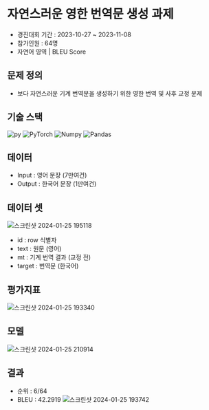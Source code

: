 # 자연스러운 영한 번역문 생성 과제
- 경진대회 기간 : 2023-10-27 ~ 2023-11-08
- 참가인원 : 64명
- 자연어 영역 | BLEU Score
## 문제 정의
- 보다 자연스러운 기계 번역문을 생성하기 위한 영한 번역 및 사후 교정 문제


## 기술 스택
![py](https://img.shields.io/badge/Python-3776AB?style=for-the-badge&logo=python&logoColor=white)
![PyTorch](https://img.shields.io/badge/pytorch-EE4C2C?style=for-the-badge&logo=pytorch&logoColor=white)
![Numpy](https://img.shields.io/badge/Numpy-013243?style=for-the-badge&logo=Numpy&logoColor=white)
![Pandas](https://img.shields.io/badge/Pandas-150458?style=for-the-badge&logo=Pandas&logoColor=white)


## 데이터
- Input : 영어 문장 (7만여건)
- Output : 한국어 문장 (1만여건)

## 데이터 셋
![스크린샷 2024-01-25 195118](https://github.com/satangmu/Assignments-for-generating-English-translations/assets/148983269/d36ab77d-2c53-4f0e-8f32-28a4b87aaf0f)
- id : row 식별자
- text : 원문 (영어)
- mt : 기계 번역 결과 (교정 전)
- target : 번역문 (한국어)


## 평가지표
![스크린샷 2024-01-25 193340](https://github.com/satangmu/Assignments-for-generating-English-translations/assets/148983269/2221ce00-b4de-48df-870a-720b3f231474)

## 모델
![스크린샷 2024-01-25 210914](https://github.com/satangmu/Assignments-for-generating-English-translations/assets/148983269/6e0d0fb9-1bb9-42d2-98fa-b7243ac0839d)

## 결과
- 순위 : 6/64
- BLEU : 42.2919
![스크린샷 2024-01-25 193742](https://github.com/satangmu/Assignments-for-generating-English-translations/assets/148983269/ed79c992-6b22-490b-b573-45334c37686c)
